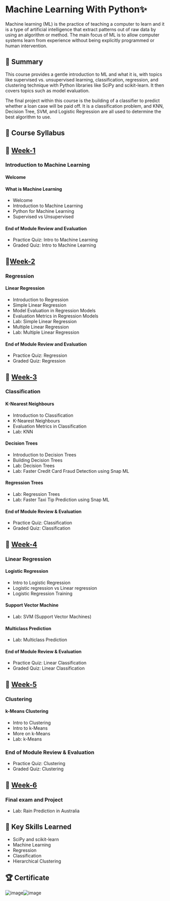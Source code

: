 # Machine Learning With Python✨
Machine learning (ML) is the practice of teaching a computer to learn and it is a type of artificial intelligence that extract patterns out of raw data by using an algorithm or method. The main focus of ML is to allow computer systems learn from experience without being explicitly programmed or human intervention.
## 📄 Summary

This course provides a gentle introduction to ML and what it is, with topics like supervised vs. unsupervised learning, classification, regression, and clustering technique with Python libraries like SciPy and scikit-learn. It then covers topics such as model evaluation.

The final project within this course is the building of a classifier to predict whether a loan case will be paid off. It is a classification problem, and KNN, Decision Tree, SVM, and Logistic Regression are all used to determine the best algorithm to use.
## 📑 Course Syllabus
## 📅 [Week-1](https://github.com/DerartuDagne/IBM-Data-Science-Professional-Certificates/tree/main/09%20:%20Machine%20Learning%20With%20Python/Week_1_Introduction%20to%20Machine%20Learning)
### Introduction to Machine Learning
#### Welcome
#### What is Machine Learning
-	Welcome
- Introduction to Machine Learning
- Python for Machine Learning
- Supervised vs Unsupervised

#### End of Module Review and Evaluation
- Practice Quiz: Intro to Machine Learning
- Graded Quiz: Intro to Machine Learning
## 📅[Week-2](https://github.com/DerartuDagne/IBM-Data-Science-Professional-Certificates/tree/main/09%20:%20Machine%20Learning%20With%20Python/Week_2_Linear%20Regression)
### Regression
#### Linear Regression
- Introduction to Regression 
- Simple Linear Regression
- Model Evaluation in Regression Models
- Evaluation Metrics in Regression Models
- Lab: Simple Linear Regression
- Multiple Linear Regression
- Lab: Multiple Linear Regression

#### End of Module Review and Evaluation

- Practice Quiz: Regression
- Graded Quiz: Regression

## 📅 [Week-3](https://github.com/DerartuDagne/IBM-Data-Science-Professional-Certificates/tree/main/09%20:%20Machine%20Learning%20With%20Python/Week_3_K-Nearest%20Neighbours)
### Classification
#### K-Nearest Neighbours
- Introduction to Classification
- K-Nearest Neighbours
- Evaluation Metrics in Classification
- Lab: KNN
#### Decision Trees
- Introduction to Decision Trees
- Building Decision Trees
- Lab: Decision Trees
- Lab: Faster Credit Card Fraud Detection using Snap ML
#### Regression Trees
- Lab: Regression Trees
- Lab: Faster Taxi Tip Prediction using Snap ML
#### End of Module Review & Evaluation
- Practice Quiz: Classification
- Graded Quiz: Classification

## 📅 [Week-4](https://github.com/DerartuDagne/IBM-Data-Science-Professional-Certificates/tree/main/09%20:%20Machine%20Learning%20With%20Python/Week_4_Linear%20Regression)
### Linear Regression
#### Logistic Regression
- Intro to Logistic Regression
- Logistic regression vs Linear regression
- Logistic Regression Training
#### Support Vector Machine
-	Lab: SVM (Support Vector Machines)
#### Multiclass Prediction
- Lab: Multiclass Prediction
#### End of Module Review & Evaluation
- Practice Quiz: Linear Classification
- Graded Quiz: Linear Classification

## 📅 [Week-5](https://github.com/DerartuDagne/IBM-Data-Science-Professional-Certificates/tree/main/09%20:%20Machine%20Learning%20With%20Python/Week_5_Clustering)
### Clustering
#### k-Means Clustering
- Intro to Clustering
- Intro to k-Means
- More on k-Means
- Lab: k-Means
### End of Module Review & Evaluation
- Practice Quiz: Clustering
- Graded Quiz: Clustering
## 📅 [Week-6](https://github.com/DerartuDagne/IBM-Data-Science-Professional-Certificates/tree/main/09%20:%20Machine%20Learning%20With%20Python/Week_6_Final%20Exam)
### Final exam and Project
-	Lab: Rain Prediction in Australia
## 🔑 Key Skills Learned
- SciPy and scikit-learn
- Machine Learning
- Regression
- Classification
- Hierarchical Clustering
## 🏆 Certificate
![image](https://user-images.githubusercontent.com/112087783/230169402-1ab50e32-593d-4573-9066-b37891b8a1c5.png)![image](https://user-images.githubusercontent.com/112087783/230169448-d6fec49a-01d2-4c87-9175-966dffe746b1.png)





